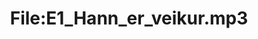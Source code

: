 ---
title: File:E1_Hann_er_veikur.mp3
recording of: Hann er veikur.
reading speed: slow
speaker: E
license: CC0
---